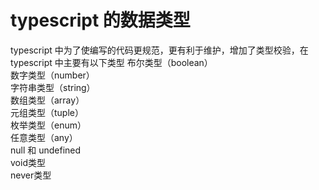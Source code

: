 # typescript 的数据类型
typescript 中为了使编写的代码更规范，更有利于维护，增加了类型校验，在 typescript 中主要有以下类型
    布尔类型（boolean）  
    数字类型（number）  
    字符串类型（string）  
    数组类型（array）  
    元组类型（tuple）  
    枚举类型（enum）  
    任意类型（any）  
    null 和 undefined  
    void类型  
    never类型  

